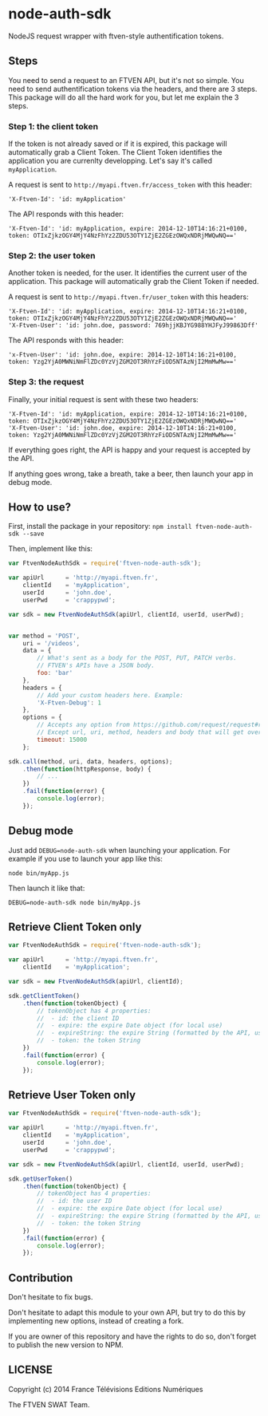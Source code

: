 node-auth-sdk
=============

NodeJS request wrapper with ftven-style authentification tokens.

Steps
-----

You need to send a request to an FTVEN API, but it's not so simple. You need to send authentification tokens via the headers, and there are 3 steps.
This package will do all the hard work for you, but let me explain the 3 steps.

### Step 1: the client token

If the token is not already saved or if it is expired, this package will automatically grab a Client Token. The Client Token identifies the application you are currenlty developping. Let's say it's called `myApplication`.

A request is sent to `http://myapi.ftven.fr/access_token` with this header:
```
'X-Ftven-Id': 'id: myApplication'
```
The API responds with this header:
```
'X-Ftven-Id': 'id: myApplication, expire: 2014-12-10T14:16:21+0100, token: OTIxZjkzOGY4MjY4NzFhYz2ZDU53OTY1ZjE2ZGEzOWQxNDRjMWQwNQ=='
```

### Step 2: the user token

Another token is needed, for the user. It identifies the current user of the application.
This package will automatically grab the Client Token if needed.

A request is sent to `http://myapi.ftven.fr/user_token` with this headers:
```
'X-Ftven-Id': 'id: myApplication, expire: 2014-12-10T14:16:21+0100, token: OTIxZjkzOGY4MjY4NzFhYz2ZDU53OTY1ZjE2ZGEzOWQxNDRjMWQwNQ=='
'X-Ftven-User': 'id: john.doe, password: 769hjjKBJYG988YHJFyJ99863Dff'
```
The API responds with this header:
```
'x-Ftven-User': 'id: john.doe, expire: 2014-12-10T14:16:21+0100, token: Yzg2YjA0MWNiNmFlZDc0YzVjZGM2OT3RhYzFiOD5NTAzNjI2MmMwMw=='
```

### Step 3: the request

Finally, your initial request is sent with these two headers:
```
'X-Ftven-Id': 'id: myApplication, expire: 2014-12-10T14:16:21+0100, token: OTIxZjkzOGY4MjY4NzFhYz2ZDU53OTY1ZjE2ZGEzOWQxNDRjMWQwNQ=='
'X-Ftven-User': 'id: john.doe, expire: 2014-12-10T14:16:21+0100, token: Yzg2YjA0MWNiNmFlZDc0YzVjZGM2OT3RhYzFiOD5NTAzNjI2MmMwMw=='
```

If everything goes right, the API is happy and your request is accepted by the API.

If anything goes wrong, take a breath, take a beer, then launch your app in debug mode.



How to use?
-----------

First, install the package in your repository:
```npm install ftven-node-auth-sdk --save```

Then, implement like this:

```js
var FtvenNodeAuthSdk = require('ftven-node-auth-sdk');

var apiUrl      = 'http://myapi.ftven.fr',
    clientId    = 'myApplication',
    userId      = 'john.doe',
    userPwd     = 'crappypwd';

var sdk = new FtvenNodeAuthSdk(apiUrl, clientId, userId, userPwd);


var method = 'POST',
    uri = '/videos',
    data = {
        // What's sent as a body for the POST, PUT, PATCH verbs.
        // FTVEN's APIs have a JSON body.
        foo: 'bar'
    },
    headers = {
        // Add your custom headers here. Example:
        'X-Ftven-Debug': 1
    },
    options = {
        // Accepts any option from https://github.com/request/request#requestoptions-callback
        // Except url, uri, method, headers and body that will get overriden
        timeout: 15000
    };

sdk.call(method, uri, data, headers, options);
    .then(function(httpResponse, body) {
        // ...
    })
    .fail(function(error) {
        console.log(error);
    });

```


Debug mode
----------

Just add `DEBUG=node-auth-sdk` when launching your application.
For example if you use to launch your app like this:
```
node bin/myApp.js
```
Then launch it like that:
```
DEBUG=node-auth-sdk node bin/myApp.js
```


Retrieve Client Token only
--------------------------

```js
var FtvenNodeAuthSdk = require('ftven-node-auth-sdk');

var apiUrl      = 'http://myapi.ftven.fr',
    clientId    = 'myApplication';

var sdk = new FtvenNodeAuthSdk(apiUrl, clientId);

sdk.getClientToken()
    .then(function(tokenObject) {
        // tokenObject has 4 properties:
        //  - id: the client ID
        //  - expire: the expire Date object (for local use)
        //  - expireString: the expire String (formatted by the API, use this to communicate with the API)
        //  - token: the token String
    })
    .fail(function(error) {
        console.log(error);
    });
```


Retrieve User Token only
--------------------------

```js
var FtvenNodeAuthSdk = require('ftven-node-auth-sdk');

var apiUrl      = 'http://myapi.ftven.fr',
    clientId    = 'myApplication',
    userId      = 'john.doe',
    userPwd     = 'crappypwd';

var sdk = new FtvenNodeAuthSdk(apiUrl, clientId, userId, userPwd);

sdk.getUserToken()
    .then(function(tokenObject) {
        // tokenObject has 4 properties:
        //  - id: the user ID
        //  - expire: the expire Date object (for local use)
        //  - expireString: the expire String (formatted by the API, use this to communicate with the API)
        //  - token: the token String
    })
    .fail(function(error) {
        console.log(error);
    });
```



Contribution
------------

Don't hesitate to fix bugs.

Don't hesitate to adapt this module to your own API, but try to do this by implementing new options, instead of creating a fork.

If you are owner of this repository and have the rights to do so, don't forget to publish the new version to NPM.



LICENSE
------
Copyright (c) 2014 France Télévisions Editions Numériques

The FTVEN SWAT Team.